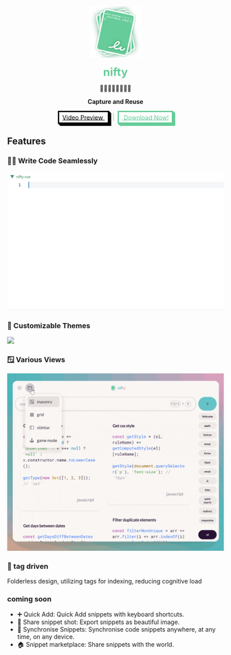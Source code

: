 <p align="center">
<img src="./img/nifty.png" alt="nifty" height="120" width="120" />
</p>

<p align="center">
<b style="color: #66cc99; font-size: 1.6rem">nifty</b>
</p>

<p align="center">
🧑‍🎓🧑‍💻🧝🦸🧑‍🚀
</p>

<p align="center">
<b>Capture and Reuse</b> 
</p>

<p align="center">
<a href="https://www.youtube.com/watch?v=LZNdJSKeui8" style="color: #000; cursor: pointer; border: 3px solid;
  padding: 0.25em 0.5em; box-shadow: 1px 1px 0px 0px, 2px 2px 0px 0px, 3px 3px 0px 0px, 4px 4px 0px 0px, 5px 5px 0px 0px;">
Video Preview
</a><span style="color: #66cc99; line-height: 2">&nbsp;&nbsp;|&nbsp;&nbsp;</span><a href="https://github.com/chron-team/nifty/releases/latest" style="color: #66cc99; cursor: pointer; border: 3px solid;
  padding: 0.25em 0.5em; box-shadow: 1px 1px 0px 0px, 2px 2px 0px 0px, 3px 3px 0px 0px, 4px 4px 0px 0px, 5px 5px 0px 0px;">
  Download Now!
</a>
</p>

## Features

### 🧑‍💻 Write Code Seamlessly

![](img/qsearch.gif)

### 🎨 Customizable Themes

![](img/themes.gif)

### 🪟 Various Views

![](img/layouts.gif)

### 🔖 tag driven

Folderless design, utilizing tags for indexing, reducing cognitive load

### coming soon

- ➕ Quick Add: Quick Add snippets with keyboard shortcuts.
- 🎴 Share snippet shot: Export snippets as beautiful image.
- 🔄️ Synchronise Snippets: Synchronise code snippets anywhere, at any time, on any device.
- 🏠 Snippet marketplace: Share snippets with the world.
